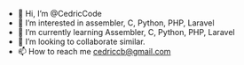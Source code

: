 - 👋 Hi, I’m @CedricCode
- 👀 I’m interested in assembler, C, Python, PHP, Laravel
- 🌱 I’m currently learning Assembler, C, Python, PHP, Laravel
- 💞️ I’m looking to collaborate similar.
- 📫 How to reach me cedriccb@gmail.com

<!---
CedricCode/CedricCode is a ✨ special ✨ repository because its `README.md` (this file) appears on your GitHub profile.
You can click the Preview link to take a look at your changes.
--->
